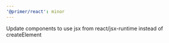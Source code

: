 ```yaml
---
'@primer/react': minor
---
```


Update components to use jsx from react/jsx-runtime instead of createElement
